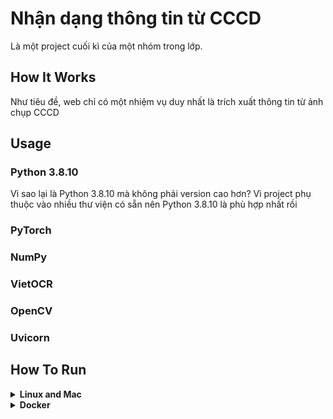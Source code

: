 # Nhận dạng thông tin từ CCCD

Là một project cuối kì của một nhóm trong lớp.

## How It Works

Như tiêu đề, web chỉ có một nhiệm vụ duy nhất là trích xuất thông tin từ ảnh chụp CCCD

## Usage

### Python 3.8.10

Vì sao lại là Python 3.8.10 mà không phải version cao hơn? Vì project phụ thuộc vào nhiều thư viện có sẵn nên Python 3.8.10 là phù hợp nhất rồi

### PyTorch

### NumPy

### VietOCR

### OpenCV

### Uvicorn

## How To Run

<details><summary><b>Linux and Mac</b></summary>

1. Đảm bảo đã cài đặt `pip3` và `python3`:

    ```sh
    sudo apt install python3 python3-pip
    ```

2. Chúng tôi khuyến nghị sử dụng `virtual env` nhưng nếu bạn không quan tâm lắm thì bỏ qua bước này

3. Update `pip3`:

    ```sh
    pip3 install --upgrade pip
    ```

4. Clone project:

    ```sh
    git clone https://github.com/duchuyvp/ocr-identify-document.git
    cd ocr-identify-document
    ```

5. Giờ thị chạy:

    ```sh
    python3 server.py
    ```

6. Truy cập http://localhost:8080

</details>

<details><summary><b>Docker</b></summary>

Đối với người dùng Windows, thư viện `vietocr` yêu cầu `Visual C++ Redistributable 2015-2022` (không hiểu tại sao) nên để dễ dàng cho người dùng, chúng tôi khuyến nghị sử dụng `Docker` và `Docker Compose`. Việc này khiến người dùng không cần có sẵn `Python` trong máy.
    
Nếu người dùng đã dùng Windows rồi còn cố chấp không sử dụng Docker hay cài đặt một phiên bản Python cao (hoặc thấp) hơn, việc xảy ra một số lỗi vặt thì chúng tôi không biết, cũng đừng post bất cứ cái issue nào.

1. Cài đặt [Docker](<(https://docs.docker.com/desktop/windows/install/)>) và [Docker Compose](<(https://docs.docker.com/compose/install/)>):

2. Clone project:

    ```cmd
    git clone https://github.com/duchuyvp/ocr-identify-document.git
    cd ocr-identify-document
    ```

3. Giờ thị chạy:

    ```cmd
    docker-compose up
    ```

4. Truy cập http://localhost:8080
 </details>
